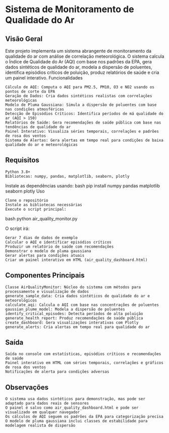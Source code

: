 # Sistema de Monitoramento de Qualidade do Ar
## Visão Geral

Este projeto implementa um sistema abrangente de monitoramento da qualidade do ar com análise de correlação meteorológica. O sistema calcula o Índice de Qualidade do Ar (AQI) com base nos padrões da EPA, gera dados sintéticos de qualidade do ar, modela a dispersão de poluentes, identifica episódios críticos de poluição, produz relatórios de saúde e cria um painel interativo.
Funcionalidades

    Cálculo de AQI: Computa o AQI para PM2.5, PM10, O3 e NO2 usando os pontos de corte da EPA
    Geração de Dados: Cria dados sintéticos realistas com correlações meteorológicas
    Modelo de Pluma Gaussiana: Simula a dispersão de poluentes com base nas condições atmosféricas
    Detecção de Episódios Críticos: Identifica períodos de má qualidade do ar (AQI > 150)
    Relatórios de Saúde: Gera recomendações de saúde pública com base nas tendências de qualidade do ar
    Painel Interativo: Visualiza séries temporais, correlações e padrões de rosa dos ventos
    Sistema de Alertas: Gera alertas em tempo real para condições de baixa qualidade do ar e meteorológicas

## Requisitos

    Python 3.8+
    Bibliotecas: numpy, pandas, matplotlib, seaborn, plotly

Instale as dependências usando:
bash
pip install numpy pandas matplotlib seaborn plotly
Uso

    Clone o repositório
    Instale as bibliotecas necessárias
    Execute o script principal:

bash
python air_quality_monitor.py

O script irá:

    Gerar 7 dias de dados de exemplo
    Calcular o AQI e identificar episódios críticos
    Produzir um relatório de saúde com recomendações
    Demonstrar o modelo de pluma gaussiana
    Gerar alertas para condições atuais
    Criar um painel interativo em HTML (air_quality_dashboard.html)

## Componentes Principais

    Classe AirQualityMonitor: Núcleo do sistema com métodos para processamento e visualização de dados
    generate_sample_data: Cria dados sintéticos de qualidade do ar e meteorológicos
    calculate_aqi: Calcula o AQI com base nas concentrações de poluentes
    gaussian_plume_model: Modela a dispersão de poluentes
    identify_critical_episodes: Detecta períodos de alta poluição
    generate_health_report: Produz recomendações de saúde pública
    create_dashboard: Gera visualizações interativas com Plotly
    generate_alerts: Cria alertas em tempo real para qualidade do ar

## Saída

    Saída no console com estatísticas, episódios críticos e recomendações de saúde
    Painel interativo em HTML com séries temporais, correlações e gráficos de rosa dos ventos
    Notificações de alerta para condições adversas

## Observações

    O sistema usa dados sintéticos para demonstração, mas pode ser adaptado para dados reais de sensores
    O painel é salvo como air_quality_dashboard.html e pode ser visualizado em qualquer navegador
    Os cálculos de AQI seguem os padrões da EPA para categorização precisa
    O modelo de pluma gaussiana inclui classes de estabilidade para modelagem realista de dispersão